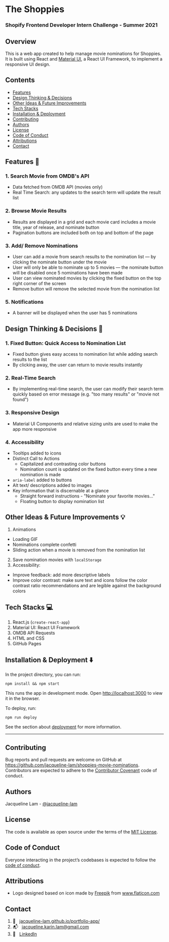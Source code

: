 # The Shoppies
### Shopify Frontend Developer Intern Challenge - Summer 2021

## Overview
This is a web app created to help manage movie nominations for Shoppies. It is built using React and [Material UI](https://material-ui.com/), a React UI Framework, to implement a responsive UI design.

## Contents
- [Features](#features-pushpin)
- [Design Thinking & Decisions](#design-thinking--decisions-thought_balloon)
- [Other Ideas & Future Improvements](#other-ideas--future-improvements-bulb)
- [Tech Stacks](#tech-stacks-computer)
- [Installation & Deployment](#installation--deployment)
- [Contributing](#contributing)
- [Authors](#authors)
- [License](#license)
- [Code of Conduct](#code-of-conduct)
- [Attributions](#attributions)
- [Contact](#contact)

## Features :pushpin:
### 1. Search Movie from OMDB's API
* Data fetched from OMDB API (movies only)
* Real Time Search: any updates to the search term will update the result list
### 2. Browse Movie Results
*  Results are displayed in a grid and each movie card includes a movie title, year of release, and nominate button
* Pagination buttons are included both on top and bottom of the page
### 3. Add/ Remove Nominations
* User can add a movie from search results to the nomination list — by clicking the nominate button under the movie
* User will only be able to nominate up to 5 movies — the nominate button will be disabled once 5 nominations have been made
* User can view nominated movies by clicking the fixed button on the top right corner of the screen
* Remove button will remove the selected movie from the nomination list
### 5. Notifications
* A banner will be displayed when the user has 5 nominations

## Design Thinking & Decisions :thought_balloon:
### 1. Fixed Button: Quick Access to Nomination List
* Fixed button gives easy access to nomination list while adding search results to the list
* By clicking away, the user can return to movie results instantly
### 2. Real-Time Search
* By implementing real-time search, the user can modify their search term quickly based on error message (e.g. "too many results" or "movie not found")
### 3. Responsive Design
* Material UI Components and relative sizing units are used to make the app more responsive
### 4. Accessibility
* Tooltips added to icons
* Distinct Call to Actions
  * Capitalized and contrasting color buttons
  * Nomination count is updated on the fixed button every time a new nomination is made
* `aria-label` added to buttons
* Alt text/ descriptions added to images
* Key information that is discernable at a glance
  * Straight forward instructions - "Nominate your favorite movies..."
  * Floating button to display nomination list

## Other Ideas & Future Improvements :bulb:
1. Animations
  * Loading GIF
  * Nominations complete confetti
  * Sliding action when a movie is removed from the nomination list
2. Save nomination movies with `localStorage`
3. Accessibility:
  * Improve feedback: add more descriptive labels
  * Improve color contrast: make sure text and icons follow the color contrast ratio recommendations and are legible against the background colors

## Tech Stacks :computer:
1. React.js (`create-react-app`)
2. Material UI: React UI Framework
3. OMDB API Requests
4. HTML and CSS
5. GitHub Pages

## Installation & Deployment :arrow_down:
In the project directory, you can run:

```
npm install && npm start
```

This runs the app in development mode.
Open [http://localhost:3000](http://localhost:3000) to view it in the browser.

To deploy, run:

```
npm run deploy
```

See the section about [deployment](https://facebook.github.io/create-react-app/docs/deployment) for more information.

---
## Contributing
Bug reports and pull requests are welcome on GitHub at https://github.com/jacqueline-lam/shoppies-movie-nominations. Contributors are expected to adhere to the [Contributor Covenant](http://contributor-covenant.org) code of conduct.

## Authors
Jacqueline Lam - [@jacqueline-lam](https://github.com/jacqueline-lam/)

## License
The code is available as open source under the terms of the [MIT License](https://opensource.org/licenses/MIT).

## Code of Conduct
Everyone interacting in the project’s codebases is expected to follow the [code of conduct](https://github.com/jacqueline-lam/shoppies-movie-nominations/blob/main/CODE_OF_CONDUCT.md).

## Attributions
* Logo designed based on icon made by <a href="https://www.flaticon.com/authors/freepik" title="Freepik">Freepik</a> from <a href="https://www.flaticon.com/" title="Flaticon">www.flaticon.com</a>

## Contact
1.  :link: &nbsp; [jacqueline-lam.github.io/portfolio-app/](https://jacqueline-lam.github.io/portfolio-app/) <br>
2.  :mailbox_with_mail: &nbsp; jacqueline.karin.lam@gmail.com <br>
3.  :briefcase: &nbsp; [LinkedIn](https://www.linkedin.com/in/utkarsh-patadia-a291a7171/)
